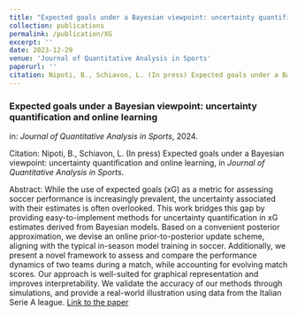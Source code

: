 ```yaml
---
title: "Expected goals under a Bayesian viewpoint: uncertainty quantification and online learning"
collection: publications
permalink: /publication/XG
excerpt: ''
date: 2023-12-29
venue: 'Journal of Quantitative Analysis in Sports'
paperurl: ''
citation: Nipoti, B., Schiavon, L. (In press) Expected goals under a Bayesian viewpoint: uncertainty quantification and online learning, in <i>Journal of Quantitative Analysis in Sports</i>.
---
```



### Expected goals under a Bayesian viewpoint: uncertainty quantification and online learning
in: _Journal of Quantitative Analysis in Sports_, 2024.

Citation: Nipoti, B., Schiavon, L. (In press) Expected goals under a Bayesian viewpoint: uncertainty quantification and online learning, in <i>Journal of Quantitative Analysis in Sports</i>.

Abstract: While the use of expected goals (xG) as a metric for assessing soccer performance is increasingly
prevalent, the uncertainty associated with their estimates is often overlooked. This work bridges this gap by providing easy-to-implement methods for uncertainty quantification in xG estimates derived from
Bayesian models. Based on a convenient posterior approximation, we devise an online prior-to-posterior update scheme, aligning with the typical in-season model training in soccer. Additionally, we present a
novel framework to assess and compare the performance dynamics of two teams during a match, while accounting for evolving match scores. Our approach is well-suited for graphical representation and improves
interpretability. We validate the accuracy of our methods through simulations, and provide a real-world illustration using data from the Italian Serie A league.
[Link to the paper]()
